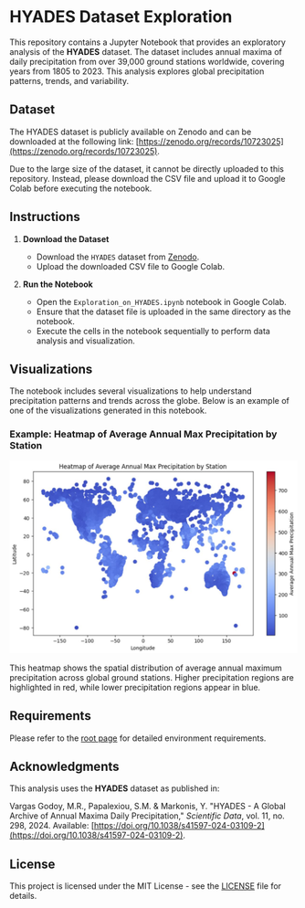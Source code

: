 # HYADES Dataset Exploration

This repository contains a Jupyter Notebook that provides an exploratory analysis of the **HYADES** dataset. The dataset includes annual maxima of daily precipitation from over 39,000 ground stations worldwide, covering years from 1805 to 2023. This analysis explores global precipitation patterns, trends, and variability.

## Dataset

The HYADES dataset is publicly available on Zenodo and can be downloaded at the following link:
[https://zenodo.org/records/10723025](https://zenodo.org/records/10723025).

Due to the large size of the dataset, it cannot be directly uploaded to this repository. Instead, please download the CSV file and upload it to Google Colab before executing the notebook.

## Instructions

1. **Download the Dataset**
   - Download the `HYADES` dataset from [Zenodo](https://zenodo.org/records/10723025).
   - Upload the downloaded CSV file to Google Colab.

2. **Run the Notebook**
   - Open the `Exploration_on_HYADES.ipynb` notebook in Google Colab.
   - Ensure that the dataset file is uploaded in the same directory as the notebook.
   - Execute the cells in the notebook sequentially to perform data analysis and visualization.

## Visualizations

The notebook includes several visualizations to help understand precipitation patterns and trends across the globe. Below is an example of one of the visualizations generated in this notebook.

### Example: Heatmap of Average Annual Max Precipitation by Station

![Heatmap of Average Annual Max Precipitation by Station](HYADES.JPG)

This heatmap shows the spatial distribution of average annual maximum precipitation across global ground stations. Higher precipitation regions are highlighted in red, while lower precipitation regions appear in blue.

## Requirements

Please refer to the [root page](https://github.com/STATS201-DKU-Autumn2024/Week2_Tangxu/tree/main) for detailed environment requirements.

## Acknowledgments

This analysis uses the **HYADES** dataset as published in:

Vargas Godoy, M.R., Papalexiou, S.M. & Markonis, Y. "HYADES - A Global Archive of Annual Maxima Daily Precipitation," *Scientific Data*, vol. 11, no. 298, 2024. Available: [https://doi.org/10.1038/s41597-024-03109-2](https://doi.org/10.1038/s41597-024-03109-2).

## License

This project is licensed under the MIT License - see the [LICENSE](LICENSE) file for details.
